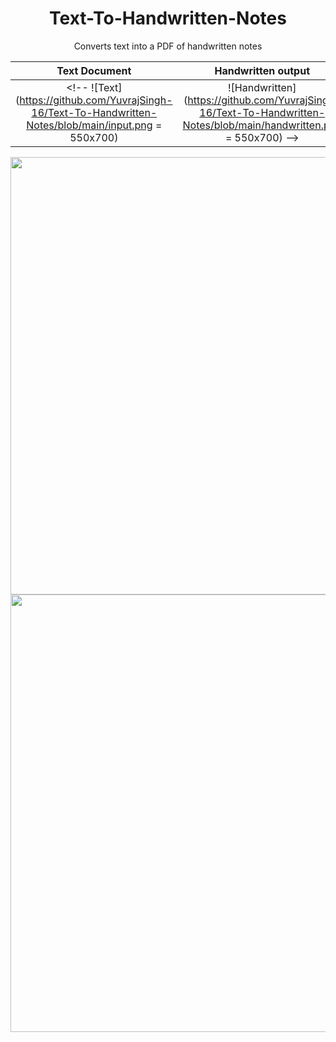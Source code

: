 <h1 align="center"> Text-To-Handwritten-Notes</h1>
<p align="center">Converts text into a PDF of handwritten notes</p>

Text Document              |  Handwritten output
:-------------------------:|:-------------------------:
<!-- ![Text](https://github.com/YuvrajSingh-16/Text-To-Handwritten-Notes/blob/main/input.png = 550x700) | ![Handwritten](https://github.com/YuvrajSingh-16/Text-To-Handwritten-Notes/blob/main/handwritten.png = 550x700) -->

<img src="https://github.com/YuvrajSingh-16/Text-To-Handwritten-Notes/blob/main/text.png" width=550 height=700>
<img src="https://github.com/YuvrajSingh-16/Text-To-Handwritten-Notes/blob/main/handwritten.png" width=550 height=700> 
